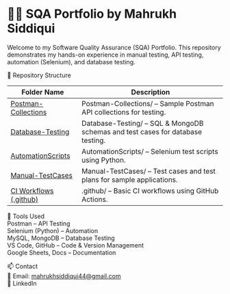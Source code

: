 # 👩‍💻 SQA Portfolio by Mahrukh Siddiqui

Welcome to my Software Quality Assurance (SQA) Portfolio. This repository demonstrates my hands-on experience in manual testing, API testing, automation (Selenium), and database testing.

📂 Repository Structure  

| Folder Name           | Description                                      |
|------------------------|--------------------------------------------------|
| [Postman-Collections](https://github.com/mahrukhsiddiqui44/Postman-Collections.git) | Postman-Collections/ – Sample Postman API collections for testing.      |
| [Database-Testing](https://github.com/mahrukhsiddiqui44/Database-Testing.git)      | Database-Testing/ – SQL & MongoDB schemas and test cases for database testing. |
| [AutomationScripts](https://github.com/mahrukhsiddiqui44/Automation-Scripts.git)   | AutomationScripts/ – Selenium test scripts using Python.              |
| [Manual-TestCases](https://github.com/mahrukhsiddiqui44/Manual-Testing.git)        | Manual-TestCases/ – Test cases and test plans for sample applications. |
| [CI Workflows (.github)](https://github.com/mahrukhsiddiqui44/.github.git)         | .github/ – Basic CI workflows using GitHub Actions.         |

🔧 Tools Used  
Postman – API Testing  
Selenium (Python) – Automation  
MySQL, MongoDB – Database Testing  
VS Code, GitHub – Code & Version Management  
Google Sheets, Docs – Documentation  

📫 Contact  
📧 Email: mahrukhsiddiqui44@gmail.com  
🔗 LinkedIn
